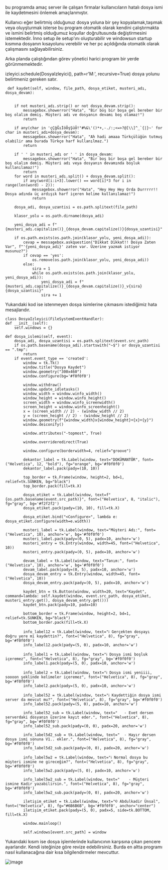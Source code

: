bu programda amaç server ile çalışan firmalar kullanıcıların hatalı dosya ismi ile kaydetmesini önlemek amaçlanmıştır.

Kullanıcı eğer belirtmiş olduğunuz dosya yoluna bir şey kopyalamak,taşımak veya oluyşturmak isterse bu program otomatik olarak kendini çalıştırmakta ve ismini belirtmiş olduığumuz koşullar doğrultusunda değiştirmesini istemektedir. İnno setup ile setup'ını oluşturabilir ve windowsun startup kısmına dosyanın kısayolunu verebilir ve her pc açıldığında otomatik olarak çalışmasını sağlayabilirsiniz. 

Arka planda çalıştığından görev yönetici harici program bir yerde görünmemektedir.

izleyici.schedule(DosyaIzleyici(), path=r'M:', recursive=True) dosya yolunu belirtmeniz gereken satır. 


     def kaydet(self, window, file_path, dosya_etiket, musteri_adı, dosya_devam):

       
        if not musteri_adı.strip() or not dosya_devam.strip():
            messagebox.showerror("Hata", "Bir boş bir boşa gel bereber bir boş olalım demiş. Müşteri adı ve dosyanın devamı boş olamaz!")
            return

        if any(char in 'çÇğĞıİöÖşŞüÜ!"#%&\'()*+,-./:;<=>?@[\\]^_`{|}~' for char in musteri_adı+dosya_devam):
            messagebox.showerror("Hata", "Ah hadi amaaa Türkçülüğün tutmuş olabilir ama burada Türkçe harf kullanılmaz.")
            return

        if ' ' in musteri_adı or ' ' in dosya_devam:
            messagebox.showerror("Hata", "Bir boş bir boşa gel bereber bir boş olalım demiş. Müşteri adı veya dosyanın devamında boşluk kullanılamaz!")
            return
        for word in musteri_adı.split() + dosya_devam.split():
            if any(word[i:i+3].lower() == word[i]*3 for i in range(len(word) - 2)):
                messagebox.showerror("Hata", "Hey Hey Hey Orda Durrrrr!! Dosya adında üç ardışık harf içeren kelime kullanılamaz!")
                return
        
        dosya_adi, dosya_uzantisi = os.path.splitext(file_path)

        klasor_yolu = os.path.dirname(dosya_adi)

        yeni_dosya_adi = f"{musteri_adı.capitalize()}_{dosya_devam.capitalize()}{dosya_uzantisi}"

        if os.path.exists(os.path.join(klasor_yolu, yeni_dosya_adi)):
            cevap = messagebox.askquestion("Dikkat Dikkat!! Dosya Zaten Var", f"'{yeni_dosya_adi}' zaten var. Üzerine yazmak istiyor musunuz?")
            if cevap == 'yes':
                os.remove(os.path.join(klasor_yolu, yeni_dosya_adi))
            else:
                sira = 1
                while os.path.exists(os.path.join(klasor_yolu, yeni_dosya_adi)):
                    yeni_dosya_adi = f"{musteri_adı.capitalize()}_{dosya_devam.capitalize()}_v{sira}{dosya_uzantisi}"
                    sira += 1

Yukarıdaki kod ise istenmeyen dosya isimlerine çıkmasını istediğimiz hata mesajlarıdır. 

    class DosyaIzleyici(FileSystemEventHandler):
    def __init__(self):
        self.windows = {}

    def dosya_islemi(self, event):
        dosya_adi, dosya_uzantisi = os.path.splitext(event.src_path)
        if os.path.basename(dosya_adi).startswith("~$") or dosya_uzantisi == ".tmp":
            return
        if event.event_type == 'created':
            window = tk.Tk()
            window.title("Dosya Kaydet")
            window.geometry("300x460")
            window.configure(bg='#f0f0f0')

            window.withdraw()
            window.update_idletasks()
            window_width = window.winfo_width()
            window_height = window.winfo_height()
            screen_width = window.winfo_screenwidth()
            screen_height = window.winfo_screenheight()
            x = (screen_width // 2) - (window_width // 2)
            y = (screen_height // 2) - (window_height // 2)
            window.geometry(f"{window_width}x{window_height}+{x}+{y}")
            window.deiconify()

            window.attributes("-topmost", True)

            window.overrideredirect(True)

            window.configure(borderwidth=4, relief="groove")

            dekantor_label = tk.Label(window, text="DOKÜMANTÖR", font=("Helvetica", 12, "bold"), fg="orange", bg='#f0f0f0')
            dekantor_label.pack(pady=(10, 10))

            top_border = tk.Frame(window, height=2, bd=1, relief=tk.SUNKEN, bg="black")
            top_border.pack(fill=tk.X)

            dosya_etiket = tk.Label(window, text=f"{os.path.basename(event.src_path)}", font=("Helvetica", 8, "italic"), fg="gray", bg='#f2f2f2')
            dosya_etiket.pack(pady=(10, 10), fill=tk.X)

            dosya_etiket.bind("<Configure>", lambda e: dosya_etiket.configure(width=e.width))

            musteri_label = tk.Label(window, text="Müşteri Adı:", font=("Helvetica", 10), anchor='w', bg='#f0f0f0')
            musteri_label.pack(pady=(0, 5), padx=10, anchor='w')
            musteri_entry = tk.Entry(window, width=45, font=("Helvetica", 10))  
            musteri_entry.pack(pady=(0, 5), padx=10, anchor='w')

            devam_label = tk.Label(window, text="Tanım:", font=("Helvetica", 10), anchor='w', bg='#f0f0f0')
            devam_label.pack(pady=(0, 5), padx=10, anchor='w')
            dosya_devam_entry = tk.Entry(window, width=45, font=("Helvetica", 10))  
            dosya_devam_entry.pack(pady=(0, 5), padx=10, anchor='w')

            kaydet_btn = tk.Button(window, width=20, text="Kaydet", command=lambda: self.kaydet(window, event.src_path, dosya_etiket, musteri_entry.get(), dosya_devam_entry.get()))
            kaydet_btn.pack(pady=10, padx=10)

            bottom_border = tk.Frame(window, height=2, bd=1, relief=tk.SUNKEN, bg="black")
            bottom_border.pack(fill=tk.X)

            info_label12 = tk.Label(window, text="ℹ Gerçekten dosyayı doğru yere mi kaydettin?", font=("Helvetica", 8), fg="gray", bg='#f0f0f0')
            info_label12.pack(pady=(5, 0), padx=10, anchor='w')

            info_label1 = tk.Label(window, text="ℹ Dosya ismi boşluk içeremez", font=("Helvetica", 8), fg="gray", bg='#f0f0f0')
            info_label1.pack(pady=(5, 0), padx=10, anchor='w')

            info_label2 = tk.Label(window, text="ℹ Dosya ismi yeniiii, soooon şeklinde kelimeler içeremez", font=("Helvetica", 8), fg="gray", bg='#f0f0f0')
            info_label2.pack(pady=(5, 0), padx=10, anchor='w')

            info_label52 = tk.Label(window, text="ℹ Kaydettiğin dosya ismi server da mevcut mu?", font=("Helvetica", 8), fg="gray", bg='#f0f0f0')
            info_label52.pack(pady=(5, 0), padx=10, anchor='w')

            info_label52_sub = tk.Label(window, text="   - Evet dersen serverdaki dosyanın üzerine kayıt eder.", font=("Helvetica", 8), fg="gray", bg='#f0f0f0')
            info_label52_sub.pack(pady=(0, 0), padx=20, anchor='w')

            info_label5d2_sub = tk.Label(window, text="  - Hayır dersen dosya ismi sonuna V1.. ekler.", font=("Helvetica", 8), fg="gray", bg='#f0f0f0')
            info_label5d2_sub.pack(pady=(0, 0), padx=20, anchor='w')

            info_label5w2 = tk.Label(window, text="ℹ Normal dosya bu müşteri ismine ne gireceğim?", font=("Helvetica", 8), fg="gray", bg='#f0f0f0')
            info_label5w2.pack(pady=(5, 0), padx=10, anchor='w')

            info_label5w2_sub = tk.Label(window, text="    - Müşteri ismine Kadir yazabilirsin.", font=("Helvetica", 8), fg="gray", bg='#f0f0f0')
            info_label5w2_sub.pack(pady=(0, 0), padx=20, anchor='w')
            
            iletişim_etiket = tk.Label(window, text="© Abdulkadir Ünsal", font=("Helvetica", 8), fg="#6B6B6B", bg='#f0f0f0', anchor="center")
            iletişim_etiket.pack(pady=(5, 0), padx=5, side=tk.BOTTOM, fill=tk.X)

            window.mainloop()

            self.windows[event.src_path] = window


Yukarıdaki kısım ise dosya işlemlerinde kullanıcının karşısına çıkan pencere ayarlarıdır. Kendi isteğinize göre revize edebilirsiniz. Burda en altta programı nasıl kullanacağına dair kısa bilgilendirmeler mevcuttur. 

![image](https://github.com/zoaree/Dosya-Y-netim-Sistemi/assets/12134980/b2ae6971-b3f8-4cab-8ab3-4780952e1424)



